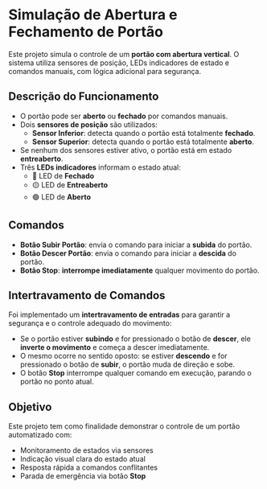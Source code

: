 # Simulação de Abertura e Fechamento de Portão

Este projeto simula o controle de um **portão com abertura vertical**. O sistema utiliza sensores de posição, LEDs indicadores de estado e comandos manuais, com lógica adicional para segurança.

## Descrição do Funcionamento

- O portão pode ser **aberto** ou **fechado** por comandos manuais.
- Dois **sensores de posição** são utilizados:
  - **Sensor Inferior**: detecta quando o portão está totalmente **fechado**.
  - **Sensor Superior**: detecta quando o portão está totalmente **aberto**.
- Se nenhum dos sensores estiver ativo, o portão está em estado **entreaberto**.
- Três **LEDs indicadores** informam o estado atual:
  - 🔴 LED de **Fechado**
  - 🟡 LED de **Entreaberto**
  - 🟢 LED de **Aberto**

## Comandos

- **Botão Subir Portão**: envia o comando para iniciar a **subida** do portão.
- **Botão Descer Portão**: envia o comando para iniciar a **descida** do portão.
- **Botão Stop**: **interrompe imediatamente** qualquer movimento do portão.

## Intertravamento de Comandos

Foi implementado um **intertravamento de entradas** para garantir a segurança e o controle adequado do movimento:

- Se o portão estiver **subindo** e for pressionado o botão de **descer**, ele **inverte o movimento** e começa a descer imediatamente.
- O mesmo ocorre no sentido oposto: se estiver **descendo** e for pressionado o botão de **subir**, o portão muda de direção e sobe.
- O botão **Stop** interrompe qualquer comando em execução, parando o portão no ponto atual.


## Objetivo

Este projeto tem como finalidade demonstrar o controle de um portão automatizado com:

- Monitoramento de estados via sensores
- Indicação visual clara do estado atual
- Resposta rápida a comandos conflitantes
- Parada de emergência via botão **Stop**


